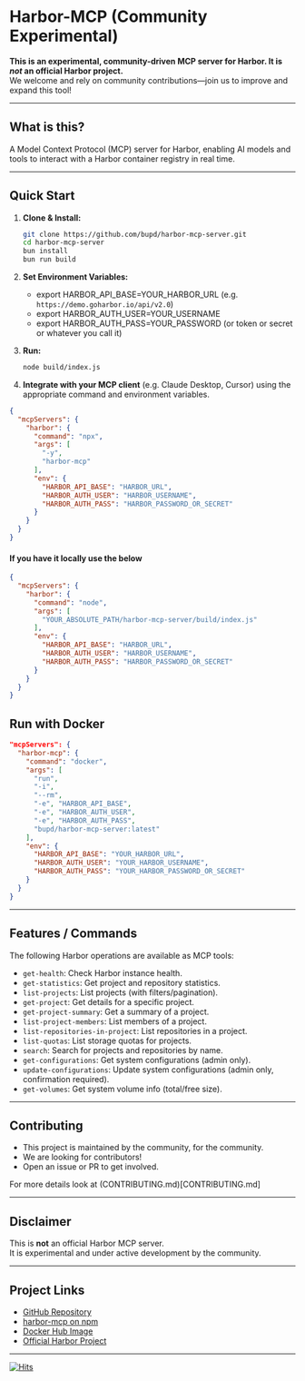 # Harbor-MCP (Community Experimental)

**This is an experimental, community-driven MCP server for Harbor. It is _not_ an official Harbor project.**  
We welcome and rely on community contributions—join us to improve and expand this tool!

---

## What is this?

A Model Context Protocol (MCP) server for Harbor, enabling AI models and tools to interact with a Harbor container registry in real time.

---

## Quick Start

1. **Clone & Install:**
   ```bash
   git clone https://github.com/bupd/harbor-mcp-server.git
   cd harbor-mcp-server
   bun install
   bun run build
   ```

2. **Set Environment Variables:**
   - export HARBOR_API_BASE=YOUR_HARBOR_URL (e.g. `https://demo.goharbor.io/api/v2.0`)
   - export HARBOR_AUTH_USER=YOUR_USERNAME
   - export HARBOR_AUTH_PASS=YOUR_PASSWORD (or token or secret or whatever you call it)

3. **Run:**
   ```bash
   node build/index.js
   ```

4. **Integrate with your MCP client** (e.g. Claude Desktop, Cursor) using the appropriate command and environment variables.

```json
{
  "mcpServers": {
    "harbor": {
      "command": "npx",
      "args": [
        "-y",
        "harbor-mcp"
      ],  
      "env": {
        "HARBOR_API_BASE": "HARBOR_URL",
        "HARBOR_AUTH_USER": "HARBOR_USERNAME",
        "HARBOR_AUTH_PASS": "HARBOR_PASSWORD_OR_SECRET"
      }
    }
  }
}
```

#### If you have it locally use the below
```json
{
  "mcpServers": {
    "harbor": {
      "command": "node",
      "args": [
        "YOUR_ABSOLUTE_PATH/harbor-mcp-server/build/index.js"
      ],
      "env": {
        "HARBOR_API_BASE": "HARBOR_URL",
        "HARBOR_AUTH_USER": "HARBOR_USERNAME",
        "HARBOR_AUTH_PASS": "HARBOR_PASSWORD_OR_SECRET"
      }
    }
  }
}
```

## Run with Docker
```json
"mcpServers": {
  "harbor-mcp": {
    "command": "docker",
    "args": [
      "run",
      "-i",
      "--rm",
      "-e", "HARBOR_API_BASE",
      "-e", "HARBOR_AUTH_USER",
      "-e", "HARBOR_AUTH_PASS",
      "bupd/harbor-mcp-server:latest"
    ],
    "env": {
      "HARBOR_API_BASE": "YOUR_HARBOR_URL",
      "HARBOR_AUTH_USER": "YOUR_HARBOR_USERNAME",
      "HARBOR_AUTH_PASS": "YOUR_HARBOR_PASSWORD_OR_SECRET"
    }
  }
}
```

---

## Features / Commands

The following Harbor operations are available as MCP tools:

- `get-health`: Check Harbor instance health.
- `get-statistics`: Get project and repository statistics.
- `list-projects`: List projects (with filters/pagination).
- `get-project`: Get details for a specific project.
- `get-project-summary`: Get a summary of a project.
- `list-project-members`: List members of a project.
- `list-repositories-in-project`: List repositories in a project.
- `list-quotas`: List storage quotas for projects.
- `search`: Search for projects and repositories by name.
- `get-configurations`: Get system configurations (admin only).
- `update-configurations`: Update system configurations (admin only, confirmation required).
- `get-volumes`: Get system volume info (total/free size).

---

## Contributing

- This project is maintained by the community, for the community.
- We are looking for contributors!  
- Open an issue or PR to get involved.

For more details look at (CONTRIBUTING.md)[CONTRIBUTING.md]

---

## Disclaimer

This is **not** an official Harbor MCP server.  
It is experimental and under active development by the community.

---

## Project Links

- [GitHub Repository](https://github.com/bupd/harbor-mcp-server)
- [harbor-mcp on npm](https://www.npmjs.com/package/harbor-mcp)
- [Docker Hub Image](https://hub.docker.com/r/bupd/harbor-mcp)
- [Official Harbor Project](https://goharbor.io)

---

[![Hits](https://hits.sh/github.com/bupd/harbor-mcp-server.svg?label=views&extraCount=100&color=007ec6)](https://hits.sh/github.com/bupd/harbor-mcp-server/)
